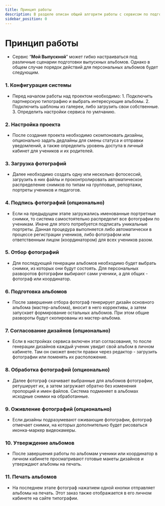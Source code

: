 ```yaml
---
title: Принцип работы
description: В разделе описан общий алгоритм работы с сервисом по подготовке альбомов
sidebar_position: 0
---
```


# Принцип работы
* Сервис “__Мой Выпускной__” может гибко настраиваться под различные сценарии подготовки выпускных альбомов. Однако в общем случае порядок действий для персональных альбомов будет следующим.
### 1. Конфигурация системы
* Перед началом работы над проектом необходимо:
       1. Подключить партнерскую типографию и выбрать интересующие альбомы.
       2. Подключить шаблоны из галереи, либо загрузить свои собственные.
       3. Определить настройки сервиса по умлчанию.
### 2. Настройка проекта
* После создания проекта необходимо скомпоновать дизайны, опционально задать дедлайны для смены статуса и отправки уведомлений, а также определить уровень доступа в личный кабинет для учеников и их родителей.
### 3. Загрузка фотографий
* Далее необходимо создать одну или несколько фотосессий, загрузить в них файлы и проконтролировать автоматическое распределение снимков по типам на групповые, репортажи, портреты учеников и педагогов.
### 4. Подпись фотографий (опционально)
* Если на предыдущем этапе загружались именованные портретные снимки, то система самостоятельно распределит все фотографии по ученикам. Иначе для этого потребуется подписать уникальные портреты. Данная процедура выполняется либо автоматически в процессе регистрации учеников, либо фотографом или ответственным лицом (координатором) для всех учеников разом.
 ### 5. Отбор фотографий
* Для последующей генерации альбомов необходимо будет выбрать снимки, из которых они будут состоять. Для персональных разворотов фотографии выбирают сами ученики, а для общих - фотограф или координатор.
### 6. Подготовка альбомов
* После завершения отбора фотограф генерирует дизайн основного альбома (мастер-альбома), вносит в него коррективы, а затем запускает формирование остальных  альбомов. При этом общие развороты будут скопированы из мастер-альбома.
### 7. Согласование дизайнов (опционально)
* Если в настройках сервиса включен этап согласования, то после генерации дизайнов каждый ученик увидит свой альбом в личном кабинете. Там он сможет внести правки через редактор - загрузить фотографии или поменять их расположение.
### 8. Обработка фотографий (опционально)
* Далее фотограф скачивает выбранные для альбомов фотографии, ретуширует их, а затем загружает обратно без изменения пропорций и имен файлов. Система подменяет в альбомах исходные снимки на обработанные.
### 9. Оживление фотографий (опционально)
* Если дизайны подразумевают оживающие фотографии, фотограф отмечает снимки, на которых дополнительно будет рисоваться иконка-маркер видеокамеры.
### 10. Утверждение альбомов
* После завершения работы по альбомам ученики или координатор в личном кабинете просматривают готовые макеты дизайнов и утверждают альбомы на печать.
### 11. Печать альбомов
* На последнем этапе фотограф нажатием одной кнопки отправляет альбомы на печать. Этот заказ также отображается в его личном кабинете на сайте типографии.